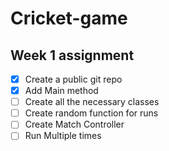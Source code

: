 # Cricket-game

## Week 1 assignment

- [X] Create a public git repo
- [X] Add Main method
- [ ] Create all the necessary classes
- [ ] Create random function for runs
- [ ] Create Match Controller
- [ ] Run Multiple times
